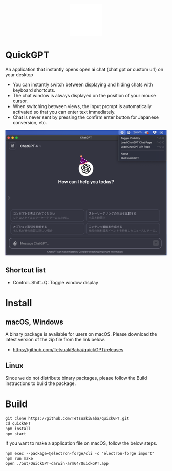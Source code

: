 <p align="center">
  <img src="icons/icon.png" width="100px" alt="Substitute image text here">
</p>

# QuickGPT

An application that instantly opens open ai chat (chat gpt or custom url) on your desktop

 * You can instantly switch between displaying and hiding chats with keyboard shortcuts.
 * The chat window is always displayed on the position of your mouse cursor.
 * When switching between views, the input prompt is automatically activated so that you can enter text immediately.
 * Chat is never sent by pressing the confirm enter button for Japanese conversion, etc.


![](./teaser.png)

## Shortcut list
 - Control+Shift+Q: Toggle window display

# Install

## macOS, Windows
A binary package is available for users on macOS. Please download the latest version of the zip file from the link below.
 * https://github.com/TetsuakiBaba/quickGPT/releases

## Linux
Since we do not distribute binary packages, please follow the Build instructions to build the package.

# Build
```
git clone https://github.com/TetsuakiBaba/quickGPT.git
cd quickGPT
npm install
npm start
```

If you want to make a application file on macOS, follow the below steps.

```
npm exec --package=@electron-forge/cli -c "electron-forge import"
npm run make
open ./out/QuickGPT-darwin-arm64/QuickGPT.app 
```
